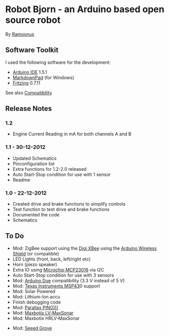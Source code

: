# Robot Bjorn - an Arduino based open source robot #
By [Ramoonus](http://www.ramoonus.nl)

## Software Toolkit ##
I used the following software for the development:

* [Arduino IDE](http://arduino.cc/en/Main/Software) 1.5.1
* [MarkdownPad](http://markdownpad.com/) (for Windows)
* [Fritzing](http://fritzing.org/) 0.7.11

See also [Compatibility](compatibility)

## Release Notes ##
### 1.2 ###
- Engine Current Reading in mA for both channels A and B

### 1.1 - 30-12-2012 ###
- Updated Schematics
- Pinconfiguration list
- Extra functions for 1.2-2.0 released
- Auto Start-Stop condition for use with 1 sensor
- Readme

### 1.0 - 22-12-2012 ###
- Created drive and brake functions to simplify controls
- Test function to test drive and brake functions
- Documented the code
- Schematics

## To Do ##
- Mod: ZigBee support using the [Digi XBee](http://www.digi.com/xbee/) using the [Arduino Wireless Shield](http://arduino.cc/en/Main/ArduinoWirelessShield) (or compatible)
- LED Lights (front, back, left/right etc)
- Horn (piezo speaker)
- Extra IO using [Microchip MCP23016](http://nl.farnell.com/microchip/mcp23016-i-sp/ic-io-expander-16bit-spdip28/dp/1439389) via I2C
- Auto Start-Stop condition for use with 3 sensors
- Mod: [Arduino Due](http://arduino.cc/en/Main/ArduinoBoardDue) compatibility (3.3 V instead of 5 V)
- Mod: [Texas Instruments MSP43](http://www.ti.com/msp430)0 support
- Mod: Solar Powered
- Mod: Lithium-Ion accu
- Finish debugging code
- Mod: [Parallax PING)))](http://www.parallax.com/Store/Sensors/ObjectDetection/tabid/176/CategoryID/51/List/0/SortField/0/Level/a/ProductID/92/Default.aspx)
- Mod: [Maxbotix LV‑MaxSonar](http://www.maxbotix.com/Ultrasonic_Sensors.htm#LV-EZ)
- Mod: Maxbotix HRLV‑MaxSonar
* Mod: [Seeed Grove](http://www.seeedstudio.com/depot/grove-ultrasonic-ranger-p-960.html)

